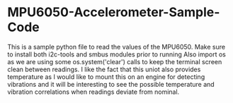 # MPU6050-Accelerometer-Sample-Code
This is a sample python file to read the values of the MPU6050.
Make sure to install both i2c-tools and smbus modules prior to running
Also import os as we are using some os.system('clear') calls to keep the terminal screen clean between readings.
I like the fact that this uniot also provides temperature as I would like to mount this on an engine for detecting vibrations and it will be interesting to see the possible temperature and vibration correlations when readings deviate from nominal. 
